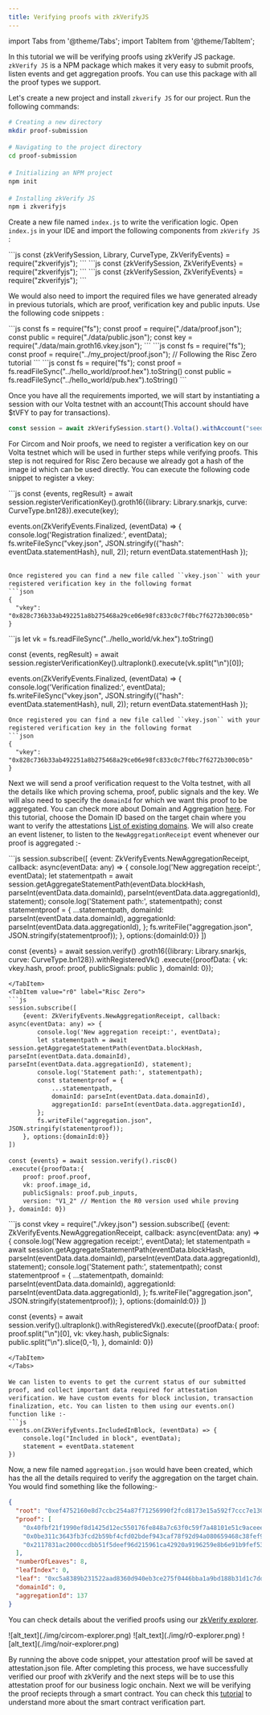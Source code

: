```yaml
---
title: Verifying proofs with zkVerifyJS
---
```


import Tabs from '@theme/Tabs';
import TabItem from '@theme/TabItem';

In this tutorial we will be verifying proofs using zkVerify JS package. ```zkVerify JS``` is a NPM package which makes it very easy to submit proofs, listen events and get aggregation proofs. You can use this package with all the proof types we support.

Let's create a new project and install ```zkverify JS``` for our project. Run the following commands:
```bash
# Creating a new directory
mkdir proof-submission

# Navigating to the project directory
cd proof-submission

# Initializing an NPM project
npm init

# Installing zkVerify JS
npm i zkverifyjs
```

Create a new file named ```index.js``` to write the verification logic. Open ```index.js``` in your IDE and import the following components from ```zkVerify JS``` :

<Tabs groupId="import">
<TabItem value="circom" label="Circom">
```js
const {zkVerifySession, Library, CurveType, ZkVerifyEvents} = require("zkverifyjs");
```
</TabItem>
<TabItem value="r0" label="Risc Zero">
```js
const {zkVerifySession, ZkVerifyEvents} = require("zkverifyjs");
```
</TabItem>
<TabItem value="noir" label="Noir">
```js
const {zkVerifySession, ZkVerifyEvents} = require("zkverifyjs");
```
</TabItem>
</Tabs>

We would also need to import the required files we have generated already in previous tutorials, which are proof, verification key and public inputs. Use the following code snippets :

<Tabs groupId="import-files">
<TabItem value="circom" label="Circom">
```js
const fs = require("fs");
const proof = require("./data/proof.json");
const public = require("./data/public.json");
const key = require("./data/main.groth16.vkey.json");
```
</TabItem>
<TabItem value="r0" label="Risc Zero">
```js
const fs = require("fs");
const proof = require("../my_project/proof.json"); // Following the Risc Zero tutorial
```
</TabItem>
<TabItem value="noir" label="Noir">
```js
const fs = require("fs");
const proof = fs.readFileSync("../hello_world/proof.hex").toString()
const public = fs.readFileSync("../hello_world/pub.hex").toString()
```
</TabItem>
</Tabs>

Once you have all the requirements imported, we will start by instantiating a session with our Volta testnet with an account(This account should have $tVFY to pay for transactions). 
```js
const session = await zkVerifySession.start().Volta().withAccount("seed-phrase")
```

For Circom and Noir proofs, we need to register a verification key on our Volta testnet which will be used in further steps while verifying proofs. This step is not required for Risc Zero because we already got a hash of the image id which can be used directly. You can execute the following code snippet to register a vkey:

<Tabs groupId="register-vkey">
<TabItem value="circom" label="Circom">
```js
const {events, regResult} = await session.registerVerificationKey().groth16({library: Library.snarkjs, curve: CurveType.bn128}).execute(key);

events.on(ZkVerifyEvents.Finalized, (eventData) => {
    console.log('Registration finalized:', eventData);
    fs.writeFileSync("vkey.json", JSON.stringify({"hash": eventData.statementHash}, null, 2));
    return eventData.statementHash
});
```

Once registered you can find a new file called ``vkey.json`` with your registered verification key in the following format
```json
{
  "vkey": "0x828c736b33ab492251a8b275468a29ce06e98fc833c0c7f0bc7f6272b300c05b"
}
```

</TabItem>
<TabItem value="noir" label="Noir">
```js
let vk = fs.readFileSync("../hello_world/vk.hex").toString()

const {events, regResult} = await session.registerVerificationKey().ultraplonk().execute(vk.split("\n")[0]);

events.on(ZkVerifyEvents.Finalized, (eventData) => {
    console.log('Verification finalized:', eventData);
    fs.writeFileSync("vkey.json", JSON.stringify({"hash": eventData.statementHash}, null, 2));
    return eventData.statementHash
});

```
Once registered you can find a new file called ``vkey.json`` with your registered verification key in the following format
```json
{
  "vkey": "0x828c736b33ab492251a8b275468a29ce06e98fc833c0c7f0bc7f6272b300c05b"
}
```
</TabItem>
</Tabs>

Next we will send a proof verification request to the Volta testnet, with all the details like which proving schema, proof, public signals and the key. We will also need to specify the ``domainId`` for which we want this proof to be aggregated. You can check more about Domain and Aggregation [here](../../overview/04-proof-aggregation/01-overview.md). For this tutorial, choose the Domain ID based on the target chain where you want to verify the attestations [List of existing domains](../../overview/04-proof-aggregation/05-domain-management.md). We will also create an event listener, to listen to the ``NewAggregationReceipt`` event whenever our proof is aggregated :- 

<Tabs groupId="proof-verification">
<TabItem value="circom" label="Circom">
```js
session.subscribe([
    {event: ZkVerifyEvents.NewAggregationReceipt, callback: async(eventData: any) => {
        console.log('New aggregation receipt:', eventData);
        let statementpath = await session.getAggregateStatementPath(eventData.blockHash, parseInt(eventData.data.domainId), parseInt(eventData.data.aggregationId), statement);
        console.log('Statement path:', statementpath);
        const statementproof = {
            ...statementpath,
            domainId: parseInt(eventData.data.domainId),
            aggregationId: parseInt(eventData.data.aggregationId),
        };
        fs.writeFile("aggregation.json", JSON.stringify(statementproof));
    }, options:{domainId:0}}
])

const {events} = await session.verify()
.groth16({library: Library.snarkjs, curve: CurveType.bn128}).withRegisteredVk()
.execute({proofData: {
    vk: vkey.hash,
    proof: proof,
    publicSignals: public
}, domainId: 0});
```
</TabItem>
<TabItem value="r0" label="Risc Zero">
```js
session.subscribe([
    {event: ZkVerifyEvents.NewAggregationReceipt, callback: async(eventData: any) => {
        console.log('New aggregation receipt:', eventData);
        let statementpath = await session.getAggregateStatementPath(eventData.blockHash, parseInt(eventData.data.domainId), parseInt(eventData.data.aggregationId), statement);
        console.log('Statement path:', statementpath);
        const statementproof = {
            ...statementpath,
            domainId: parseInt(eventData.data.domainId),
            aggregationId: parseInt(eventData.data.aggregationId),
        };
        fs.writeFile("aggregation.json", JSON.stringify(statementproof));
    }, options:{domainId:0}}
])

const {events} = await session.verify().risc0()
.execute({proofData:{
    proof: proof.proof,
    vk: proof.image_id,
    publicSignals: proof.pub_inputs,
    version: "V1_2" // Mention the R0 version used while proving
}, domainId: 0})
```
</TabItem>
<TabItem value="noir" label="Noir">
```js
const vkey = require("./vkey.json")
session.subscribe([
    {event: ZkVerifyEvents.NewAggregationReceipt, callback: async(eventData: any) => {
        console.log('New aggregation receipt:', eventData);
        let statementpath = await session.getAggregateStatementPath(eventData.blockHash, parseInt(eventData.data.domainId), parseInt(eventData.data.aggregationId), statement);
        console.log('Statement path:', statementpath);
        const statementproof = {
            ...statementpath,
            domainId: parseInt(eventData.data.domainId),
            aggregationId: parseInt(eventData.data.aggregationId),
        };
        fs.writeFile("aggregation.json", JSON.stringify(statementproof));
    }, options:{domainId:0}}
])

const {events} = await session.verify().ultraplonk().withRegisteredVk().execute({proofData:{
    proof: proof.split("\n")[0],
    vk: vkey.hash,
    publicSignals: public.split("\n").slice(0,-1),
}, domainId: 0})
```
</TabItem>
</Tabs>

We can listen to events to get the current status of our submitted proof, and collect important data required for attestation verification. We have custom events for block inclusion, transaction finalization, etc. You can listen to them using our events.on() function like :- 
```js
events.on(ZkVerifyEvents.IncludedInBlock, (eventData) => {
    console.log("Included in block", eventData);
    statement = eventData.statement
})
```

Now, a new file named ``aggregation.json`` would have been created, which has the all the details required to verify the aggregation on the target chain. You would find something like the following:-
```json
{
  "root": "0xef4752160e8d7ccbc254a87f71256990f2fcd8173e15a592f7ccc7e130aa5ab0",
  "proof": [
    "0x40fbf21f1990ef8d1425d12ec550176fe848a7c63f0c59f7a48101e51c9aceee",
    "0x0be311c3643fb3fcd2b59bf4cfd02bdef943caf78f92d94a080659468c38fef9",
    "0x2117831ac2000ccdbb51f5deef96d215961ca42920a9196259e8b6e91b9fef53"
  ],
  "numberOfLeaves": 8,
  "leafIndex": 0,
  "leaf": "0xc5a8389b231522aad8360d940eb3ce275f0446bba1a9bd188b31d1c7dd37f136",
  "domainId": 0,
  "aggregationId": 137
}

```

You can check details about the verified proofs using our [zkVerify explorer](https://zkverify-testnet.subscan.io/).

<Tabs groupId="explorer">
<TabItem value="circom" label="Circom">
![alt_text](./img/circom-explorer.png)
</TabItem>
<TabItem value="r0" label="Risc Zero">
![alt_text](./img/r0-explorer.png)
</TabItem>
<TabItem value="noir" label="Noir">
![alt_text](./img/noir-explorer.png)
</TabItem>
</Tabs>

By running the above code snippet, your attestation proof will be saved at attestation.json file. After completing this process, we have successfully verified our proof with zkVerify and the next steps will be to use this attestation proof for our business logic onchain. Next we will be verifying the proof reciepts through a smart contract. You can check this [tutorial](./05-smart-contract.md) to understand more about the smart contract verification part.

